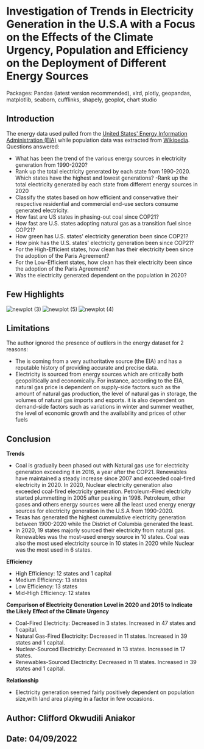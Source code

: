 # Investigation of Trends in Electricity Generation in the U.S.A with a Focus on the Effects of the Climate Urgency, Population and Efficiency on the Deployment of Different Energy Sources
Packages: Pandas (latest version recommended), xlrd, plotly, geopandas, matplotlib, seaborn, cufflinks, shapely, geoplot, chart studio
## Introduction
The energy data used pulled from the [United States' Energy Information Administration (EIA)](https://www.eia.gov/) while population data was extracted from [Wikipedia](https://https://en.wikipedia.org/wiki/Wikipedia:About).
Questions answered:
- What has been the trend of the various energy sources in electricity generation from 1990-2020?
- Rank up the total electricity generated by each state from 1990-2020. Which states have the highest and lowest generations?
-Rank up the total electricity generated by each state from different energy sources in 2020
- Classify the states based on how efficient and conservative their respective residential and commercial end-use sectors consume generated electricity. 
- How fast are US states in phasing-out coal since COP21? 
- How fast are U.S. states adopting natural gas as a transition fuel since COP21?
- How green has U.S. states' electricity generation been since COP21? 
- How pink has the U.S. states' electricity generation been since COP21?
- For the High-Efficient states, how clean has their electricity been since the adoption of the Paris Agreement? 
- For the Low-Efficient states, how clean has their electricity been since the adoption of the Paris Agreement? 
- Was the electricity generated dependent on the population in 2020?
## Few Highlights
![newplot (3)](https://user-images.githubusercontent.com/85615800/188329905-ca92654f-fb42-4a7e-a184-b32b89d9576a.png)
![newplot (5)](https://user-images.githubusercontent.com/85615800/188330144-135b90e9-e58e-4043-895a-5eae6296e99f.png)
![newplot (4)](https://user-images.githubusercontent.com/85615800/188329929-e832fd0c-2410-4d54-913e-75881ee8e042.png)
## Limitations
The author ignored the presence of outliers in the energy dataset for 2 reasons:
- The is coming from a very authoritative source (the EIA) and has a reputable history of providing accurate and precise data.
- Electricity is sourced from energy sources which are critically both geopolitically and economically. For instance, according to the EIA, natural gas price is dependent on supply-side factors such as the amount of natural gas production, the level of natural gas in storage, the volumes of natural gas imports and exports. it is also dependent on demand-side factors such as variations in winter and summer weather, the level of economic growth and the availability and prices of other fuels
## Conclusion
**Trends**
- Coal is gradually been phased out with Natural gas use for electricity generation exceeding it in 2016, a year after the COP21. Renewables have maintained a steady increase since 2007 and exceeded coal-fired electricity in 2020. In 2020, Nuclear electricity generation also exceeded coal-fired electricity generation. Petroleum-Fired electricity started plummetting in 2005 after peaking in 1998. Petroleum, other gases and others energy sources were all the least used energy energy sources for electricity generation in the U.S.A from 1990-2020.
- Texas has generated the highest cummulative electricity generation between 1900-2020 while the District of Columbia generated the least.
- In 2020, 19 states majorly sourced their electricity from natural gas. Renewables was the most-used energy source in 10 states. Coal was also the most used electricity source in 10 states in 2020  while Nuclear was the most used in 6 states.

**Efficiency**
- High Efficiency: 12 states and 1 capital
- Medium Efficiency: 13 states
- Low Efficiency: 13 states
- Mid-High Efficiency: 12 states

**Comparison of Electricity Generation Level in 2020 and 2015 to Indicate the Likely Effect of the Climate Urgency**
- Coal-Fired Electricity: Decreased in 3 states. Increased in 47 states and 1 capital.
- Natural Gas-Fired Electricity: Decreased in 11 states. Increased in 39 states and 1 capital.
- Nuclear-Sourced Electricity: Decreased in 13 states. Increased in 17 states.
- Renewables-Sourced Electricity: Decreased in 11 states. Increased in 39 states and 1 capital.

**Relationship**
- Electricity generation seemed fairly positively dependent on population size,with land area playing in a factor in few occasions.
## Author: Clifford Okwudili Aniakor
## Date: 04/09/2022
